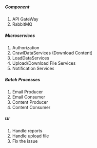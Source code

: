 ##### Component
1) API GateWay
2) RabbitMQ


##### Microservices
1) Authorization
2) CrawlDataServices (Download Content)
3) LoadDataServices
4) Upload/Download File Services
5) Notification Services

##### Batch Processes
1) Email Producer
2) Email Consumer
3) Content Producer
4) Content Consumer


##### UI
1) Handle reports
2) Handle upload file
3) Fix the issue
